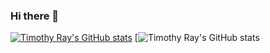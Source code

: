 ### Hi there 👋

<!--
**TimothyRay18/TimothyRay18** is a ✨ _special_ ✨ repository because its `README.md` (this file) appears on your GitHub profile.

Here are some ideas to get you started:

- 🔭 I’m currently working on ...
- 🌱 I’m currently learning ...
- 👯 I’m looking to collaborate on ...
- 🤔 I’m looking for help with ...
- 💬 Ask me about ...
- 📫 How to reach me: ...
- 😄 Pronouns: ...
- ⚡ Fun fact: ...
-->

[![Timothy Ray's GitHub stats](https://github-readme-stats.vercel.app/api?username=TimothyRay18)](https://github.com/anuraghazra/github-readme-stats)
[![Timothy Ray's GitHub stats](https://github-readme-stats.vercel.app/api?username=TimothyRay18&show_icons=true&theme=radical)
